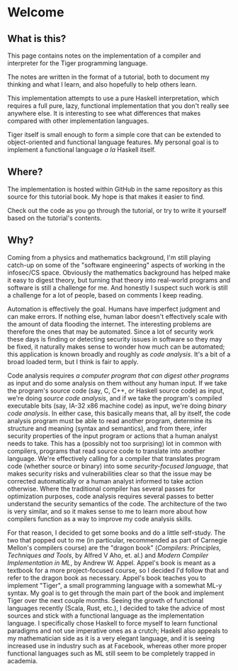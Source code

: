 Welcome
=======
 
## What is this?

This page contains notes on the implementation of a compiler and interpreter
for the Tiger programming language.

The notes are written in the format of a tutorial, both to document my
thinking and what I learn, and also hopefully to help others learn.

This implementation attempts to use a pure Haskell interpretation, which
requires a full pure, lazy, functional implementation that you don't
really see anywhere else. It is interesting to see what differences that
makes compared with other implementation languages.

Tiger itself is small enough to form a simple core that can be extended
to object-oriented and functional language features. My personal goal
is to implement a functional language *a la* Haskell itself.

## Where?

The implementation is hosted within GitHub in the same repository as
this source for this tutorial book. My hope is that makes it easier to
find.

Check out the code as you go through the tutorial, or try to write it
yourself based on the tutorial's contents.

## Why?

Coming from a physics and mathematics background, I'm still playing catch-up on
some of the "software engineering" aspects of working in the infosec/CS space.
Obviously the mathematics background has helped make it easy to digest theory,
but turning that theory into real-world programs and software is still a
challenge for me. And honestly I suspect such work is still a challenge for a
lot of people, based on comments I keep reading.

Automation is effectively the goal. Humans have imperfect judgment and can make
errors. If nothing else, human labor doesn't effectively scale with the amount
of data flooding the internet. The interesting problems are therefore the ones
that may be automated. Since a lot of security work these days is finding or
detecting security issues in software so they may be fixed, it naturally makes
sense to wonder how much can be automated; this application is known broadly and
roughly as *code analysis*. It's a bit of a broad loaded term, but I think is
fair to apply.

Code analysis requires *a computer program that can digest other programs* as
input and do some analysis on them without any human input. If we take the
program's source code (say, C, C++, or Haskell source code) as input, we're
doing *source code analysis*, and if we take the program's compiled executable
bits (say, IA-32 x86 machine code) as input, we're doing *binary code analysis*.
In either case, this basically means that, all by itself, the code analysis
program must be able to read another program, determine its structure and
meaning (syntax and semantics), and from there, infer security properties of the
input program or actions that a human analyst needs to take. This has a
(possibly not too surprising) lot in common with compilers, programs that read
source code to translate into another language. We're effectively calling for a
compiler that translates program code (whether source or binary) into some
*security-focused language*, that makes security risks and vulnerabilities clear
so that the issue may be corrected automatically or a human analyst informed to
take action otherwise. Where the traditional compiler has several passes for
optimization purposes, code analysis requires several passes to better
understand the security semantics of the code. The architecture of the two is
very similar, and so it makes sense to me to learn more about how compilers
function as a way to improve my code analysis skills.

For that reason, I decided to get some books and do a little self-study. The two
that popped out to me (in particular, recommended as part of Carnegie Mellon's
compilers course) are the "dragon book"
(*Compilers: Principles, Techniques and Tools*, by Alfred V Aho, et. al.) and
*Modern Compiler Implementation in ML*, by Andrew W. Appel. Appel's book is
meant as a textbook for a more project-focused
course, so I decided I'd follow that and refer to the dragon book as necessary.
Appel's book teaches you to implement "Tiger", a small programming language with
a somewhat ML-y syntax. My goal is to get through the main part of the book and
implement Tiger over the next couple months. Seeing the growth of functional
languages recently (Scala, Rust, etc.), I decided to take the advice of most
sources and stick with a functional language as the implementation language. I
specifically chose Haskell to force myself to learn functional paradigms and not
use imperative ones as a crutch; Haskell also appeals to my mathematician side
as it is a very elegant language, and it is seeing increased use in industry
such as at Facebook, whereas other more proper functional languages such as ML
still seem to be completely trapped in academia.
